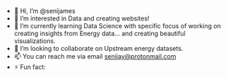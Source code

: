 - 👋 Hi, I’m @senijames
- 👀 I’m interested in Data and creating websites!
- 🌱 I’m currently learning Data Science with specific focus of working on creating insights from Energy data... and creating beautiful visualizations.
- 💞️ I’m looking to collaborate on Upstream energy datasets.
- 📫 You can reach me via email senijay@protonmail.com
- ⚡ Fun fact: 

<!---
senijames/senijames is a ✨ special ✨ repository because its `README.md` (this file) appears on your GitHub profile.
You can click the Preview link to take a look at your changes.
--->
